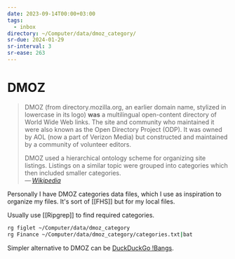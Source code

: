 ```yaml
---
date: 2023-09-14T00:00+03:00
tags:
  - inbox
directory: ~/Computer/data/dmoz_category/
sr-due: 2024-01-29
sr-interval: 3
sr-ease: 263
---
```


# DMOZ

> DMOZ (from directory.mozilla.org, an earlier domain name, stylized in
> lowercase in its logo) **was** a multilingual open-content directory of World
> Wide Web links. The site and community who maintained it were also known as
> the Open Directory Project (ODP). It was owned by AOL (now a part of Verizon
> Media) but constructed and maintained by a community of volunteer editors.
>
> DMOZ used a hierarchical ontology scheme for organizing site listings.
> Listings on a similar topic were grouped into categories which then included
> smaller categories.\
> — <cite>[Wikipedia](https://en.wikipedia.org/wiki/DMOZ)</cite>

Personally I have DMOZ categories data files, which I use as inspiration to
organize my files. It's sort of [[FHS]] but for my local files.

Usually use [[Ripgrep]] to find required categories.

```sh
rg figlet ~/Computer/data/dmoz_category
rg Finance ~/Computer/data/dmoz_category/categories.txt|bat
```

Simpler alternative to DMOZ can be
[DuckDuckGo !Bangs](https://duckduckgo.com/bangs).
